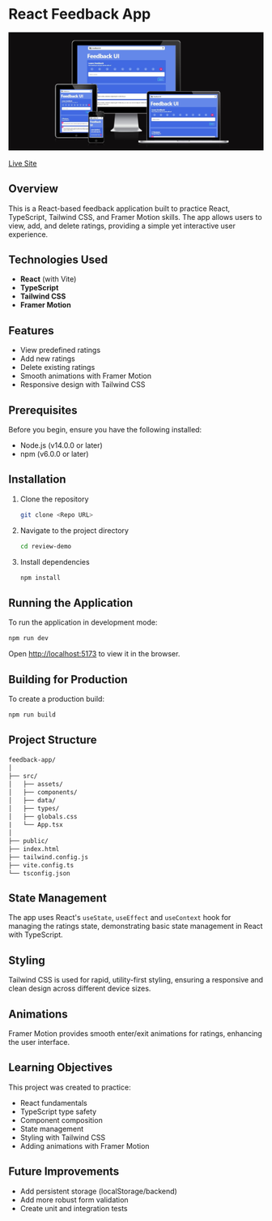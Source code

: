 # React Feedback App

![Preview Image](preview.jpg)

[Live Site](https://review-demo-jh.netlify.app/)

## Overview

This is a React-based feedback application built to practice React, TypeScript, Tailwind CSS, and Framer Motion skills. The app allows users to view, add, and delete ratings, providing a simple yet interactive user experience.

## Technologies Used

- **React** (with Vite)
- **TypeScript**
- **Tailwind CSS**
- **Framer Motion**

## Features

- View predefined ratings
- Add new ratings
- Delete existing ratings
- Smooth animations with Framer Motion
- Responsive design with Tailwind CSS

## Prerequisites

Before you begin, ensure you have the following installed:
- Node.js (v14.0.0 or later)
- npm (v6.0.0 or later)

## Installation

1. Clone the repository
   ```bash
   git clone <Repo URL>
   ```

2. Navigate to the project directory
   ```bash
   cd review-demo
   ```

3. Install dependencies
   ```bash
   npm install
   ```

## Running the Application

To run the application in development mode:
```bash
npm run dev
```

Open [http://localhost:5173](http://localhost:5173) to view it in the browser.

## Building for Production

To create a production build:
```bash
npm run build
```

## Project Structure

```
feedback-app/
│
├── src/
│   ├── assets/
│   ├── components/
│   ├── data/
│   ├── types/
│   ├── globals.css
|   └── App.tsx
│
├── public/
├── index.html
├── tailwind.config.js
├── vite.config.ts
└── tsconfig.json
```

## State Management

The app uses React's `useState`, `useEffect` and `useContext` hook for managing the ratings state, demonstrating basic state management in React with TypeScript.

## Styling

Tailwind CSS is used for rapid, utility-first styling, ensuring a responsive and clean design across different device sizes.

## Animations

Framer Motion provides smooth enter/exit animations for ratings, enhancing the user interface.

## Learning Objectives

This project was created to practice:
- React fundamentals
- TypeScript type safety
- Component composition
- State management
- Styling with Tailwind CSS
- Adding animations with Framer Motion

## Future Improvements

- Add persistent storage (localStorage/backend)
- Add more robust form validation
- Create unit and integration tests